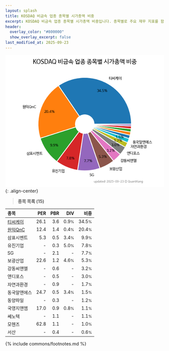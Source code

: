 ```yaml
---
layout: splash
title: KOSDAQ 비금속 업종 종목별 시가총액 비중
excerpt: KOSDAQ 비금속 업종 종목별 시가총액 비중입니다. 종목별로 주요 재무 지표를 함께 표시합니다.
header:
  overlay_color: "#800000"
  show_overlay_excerpt: false
last_modified_at: 2025-09-23
---
```



![KOSDAQ 비금속 업종 종목별 시가총액 비중](/stats/sector/images/kosdaq_업종_비금속_종목.png){: .align-center}


> **종목 목록 (15)**<a id="list"></a>

| **종목** | **PER** | **PBR** | **DIV** | **비중** |
| :------- | ------: | ------: | ------: | -------: |
| [티씨케이](/064760/) | 26.1 | 3.6 | 0.9<small>%</small> | 34.5<small>%</small> |
| [원익QnC](/074600/) | 12.4 | 1.4 | 0.4<small>%</small> | 20.4<small>%</small> |
| 삼표시멘트 | 5.3 | 0.5 | 3.4<small>%</small> | 9.9<small>%</small> |
| 유진기업 | - | 0.3 | 5.0<small>%</small> | 7.8<small>%</small> |
| SG | - | 2.1 | - | 7.7<small>%</small> |
| 보광산업 | 22.6 | 1.2 | 4.6<small>%</small> | 5.3<small>%</small> |
| 강동씨앤엘 | - | 0.6 | - | 3.2<small>%</small> |
| 앤디포스 | - | 0.5 | - | 3.0<small>%</small> |
| 자연과환경 | - | 0.9 | - | 1.7<small>%</small> |
| 동국알앤에스 | 24.7 | 0.5 | 3.4<small>%</small> | 1.5<small>%</small> |
| 동양파일 | - | 0.3 | - | 1.2<small>%</small> |
| 국영지앤엠 | 17.0 | 0.9 | 0.8<small>%</small> | 1.1<small>%</small> |
| 쎄노텍 | - | 1.1 | - | 1.1<small>%</small> |
| 모헨즈 | 62.8 | 1.1 | - | 1.0<small>%</small> |
| 서산 | - | 0.4 | - | 0.6<small>%</small> |

{% include commons/footnotes.md %}